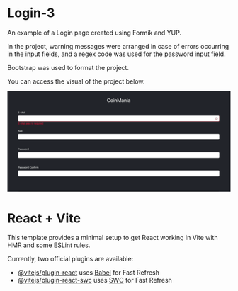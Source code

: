 # Login-3

An example of a Login page created using Formik and YUP.

In the project, warning messages were arranged in case of errors occurring in the input fields, and a regex code was used for the password input field.

Bootstrap was used to format the project.

You can access the visual of the project below.

![Animation](https://github.com/oranmehmetsirin/Login-3/blob/main/gif.gif?raw=true)

# React + Vite

This template provides a minimal setup to get React working in Vite with HMR and some ESLint rules.

Currently, two official plugins are available:

- [@vitejs/plugin-react](https://github.com/vitejs/vite-plugin-react/blob/main/packages/plugin-react/README.md) uses [Babel](https://babeljs.io/) for Fast Refresh
- [@vitejs/plugin-react-swc](https://github.com/vitejs/vite-plugin-react-swc) uses [SWC](https://swc.rs/) for Fast Refresh
